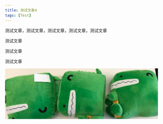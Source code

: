 ```yaml
---
title: 测试文章4
tags: [Test]
---
```


测试文章，测试文章，测试文章，测试文章，测试文章
<!--truncate-->

测试文章

测试文章

测试文章

![banner](./banner.jpeg)